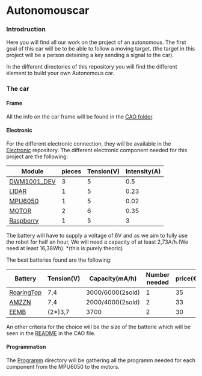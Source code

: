 # Autonomouscar

### Introdruction
Here you will find all our work on the project of an autonomous. The first goal of this car will be to be able to follow a moving target. (the target in this project will be a person detaining a key sending a signal to the car).

In the different directories of this repository you will find the different élement to build your own Autonomous car.

### The car
#### Frame
All the info on the car frame will be found in the [CAO folder](https://github.com/YOUSSNDR/Autonomouscar/tree/main/CAO).

#### Electronic
For the different electronic connection, they will be available in the [Electronic](https://github.com/YOUSSNDR/Autonomouscar/tree/main/Electronic) repository.
The different electronic component needed for this project are the following:

|Module|pieces|Tension(V)|Intensity(A)|
|------|------|---------|-------|
|[DWM1001_DEV]()|3|5|0.5|
|[LIDAR]()|1|5|0.23|
|[MPU6050]()|1|5|0.02|
|[MOTOR]()|2|6|0.35|
|[Raspberry]()|1|5|3|

The battery will have to supply a voltage of 6V and as we aim to fully use the robot for half an hour, We will need a capacity of at least 2,73A/h.(We need at least 16,38Wh). 
*(this is purely theoric)

The best batteries found are the following:

|Battery|Tension(V)|Capacity(mA/h)|Number needed|price(€)|
|-------|----------|--------------|-------------|-----|
|[RoaringTop](https://www.amazon.fr/dp/B0CQLPSYJH/ref=sspa_dk_detail_0?psc=1&pd_rd_i=B0CQLPSYJH&pd_rd_w=jautD&content-id=amzn1.sym.d15aafde-9691-4d5f-85f2-056701d026bf&pf_rd_p=d15aafde-9691-4d5f-85f2-056701d026bf&pf_rd_r=RZWWWTWBQBWE7Z58CRMW&pd_rd_wg=Bb1E2&pd_rd_r=d12ca1cb-8461-43d6-8207-998c9ebf3e62&s=electronics&sp_csd=d2lkZ2V0TmFtZT1zcF9kZXRhaWw)|7,4|3000/6000(2sold)|1|35|
|[AMZZN](https://www.amazon.fr/dp/B0CY4RR9TQ/ref=sspa_dk_detail_4?psc=1&pd_rd_i=B0CY4RR9TQ&pd_rd_w=iPaLO&content-id=amzn1.sym.2295e42d-cd2a-4ee8-906d-272916f85e0f&pf_rd_p=2295e42d-cd2a-4ee8-906d-272916f85e0f&pf_rd_r=AANTYGM66JGX3JZWP72S&pd_rd_wg=8gY4z&pd_rd_r=9e76b041-9a30-4f2f-a665-2bed7f3fdace&s=electronics&sp_csd=d2lkZ2V0TmFtZT1zcF9kZXRhaWwy)|7,4|2000/4000(2sold)|2|33|
|[EEMB](https://www.amazon.fr/EEMB-103395-Rechargeable-Navigation-Enregistreur/dp/B08215B4KK/ref=pd_bxgy_thbs_d_sccl_1/260-1578461-0157465?pd_rd_w=xq9lj&content-id=amzn1.sym.cff2227d-f2f4-453e-8d37-b217535012a4&pf_rd_p=cff2227d-f2f4-453e-8d37-b217535012a4&pf_rd_r=4MED1ABWRB22CEQ6X35Z&pd_rd_wg=cbtG7&pd_rd_r=156d6414-ba8d-4357-ae8b-3c748a8d8292&pd_rd_i=B08215B4KK&psc=1)|(2*)3,7|3700|2|30|

An other criteria for the choice will be the size of the batterie which will be seen in the [README]() in the CAO file.

#### Programmation

The [Programm](https://github.com/YOUSSNDR/Autonomouscar/tree/main/Programm) directory will be gathering all the programm needed for each component from the MPU6050 to the motors.